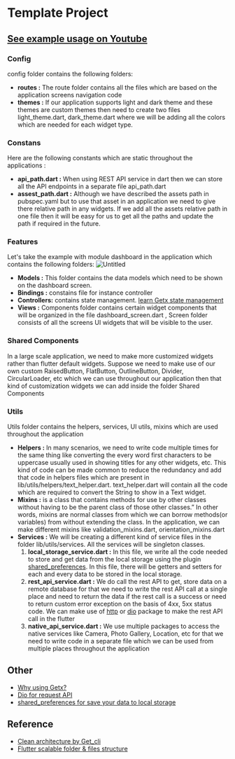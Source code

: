 # Template Project

## [See example usage on Youtube](https://youtu.be/VAIwqG7e3n8)

### Config
config folder contains the following folders:
- **routes :** The route folder contains all the files which are based on the application screens navigation code
- **themes :** If our application supports light and dark theme and these themes are custom themes then need to create two files light_theme.dart, dark_theme.dart where we will be adding all the colors which are needed for each widget type.

### Constans
Here are the following constants which are static throughout the applications :
- **api_path.dart :** When using REST API service in dart then we can store all the API endpoints in a separate file api_path.dart
- **assest_path.dart :** Although we have described the assets path in pubspec.yaml but to use that asset in an application we need to give there relative path in any widgets.
If we add all the assets relative path in one file then it will be easy for us to get all the paths and update the path if required in the future.

### Features
Let's take the example with module dashboard in the application which contains the following folders:
![Untitled](https://user-images.githubusercontent.com/89120990/136682568-3801ca91-3290-46bb-b3a9-12daa7d17ffb.png)
- **Models :** This folder contains the data models which need to be shown on the dashboard screen.
- **Bindings :** constains file for instance controller 
- **Controllers:** contains state management. [learn Getx state management](https://pub.dev/packages/get#state-management)
- **Views :** Components folder contains certain widget components that will be organized in the file dashboard_screen.dart , Screen folder consists of all the screens UI widgets that will be visible to the user.

### Shared Components
In a large scale application, we need to make more customized widgets rather than flutter default widgets. Suppose we need to make use of our own custom RaisedButton, FlatButton, OutlineButton, Divider, CircularLoader, etc which we can use throughout our application then that kind of customization widgets we can add inside  the folder Shared Components

### Utils
Utils folder contains the helpers, services, UI utils, mixins which are used throughout the application
- **Helpers :** In many scenarios, we need to write code multiple times for the same thing like converting the every word first characters to be uppercase usually used in showing titles for any other widgets, etc. This kind of code can be made common to reduce the redundancy and add that code in helpers files which are present in lib/utils/helpers/text_helper.dart.
text_helper.dart will contain all the code which are required to convert the String to show in a Text widget.
- **Mixins :** is a class that contains methods for use by other classes without having to be the parent class of those other classes.” In other words, mixins are normal classes from which we can borrow methods(or variables) from without extending the class.
In the application, we can make different mixins like validation_mixins.dart, orientation_mixins.dart
- **Services :** We will be creating a different kind of service files in the folder lib/utils/services. All the services will be singleton classes.
  1. **local_storage_service.dart :** In this file, we write all the code needed to store and get data from the local storage using the plugin [shared_preferences](https://pub.dev/packages/shared_preferences).
In this file, there will be getters and setters for each and every data to be stored in the local storage.
  2. **rest_api_service.dart :** We do call the rest API to get, store data on a remote database for that we need to write the rest API call at a single place and need to return the data if the rest call is a success or need to return custom error exception on the basis of 4xx, 5xx status code. We can make use of [http](https://pub.dev/packages/http) or [dio](https://pub.dev/packages/dio) package to make the rest API call in the flutter
  3. **native_api_service.dart :** We use multiple packages to access the native services like Camera, Photo Gallery, Location, etc for that we need to write code in a separate file which we can be used from multiple places throughout the application


## Other
- [Why using Getx?](https://pub.dev/packages/get#why-getx)
- [Dio for request API](https://pub.dev/packages/dio)
- [shared_preferences for save your data to local storage](https://pub.dev/packages/shared_preferences)

## Reference
- [Clean architecture by Get_cli](https://pub.dev/packages/get_cli)
- [Flutter scalable folder & files structure](https://medium.com/flutter-community/flutter-scalable-folder-files-structure-8f860faafebd)
